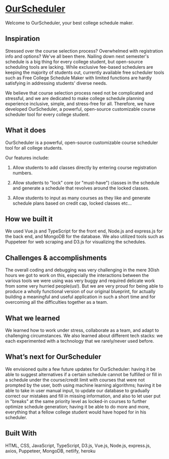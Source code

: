 # [OurScheduler](https://ourscheduler.netlify.app/)

Welcome to OurScheduler, your best college schedule maker.

## Inspiration

Stressed over the course selection process? Overwhelmed with registration info and options? We've all been there. Nailing down next semester's schedule is a big thing for every college student, but open-source scheduling tools are lacking. While exclusive fee-based schedulers are keeping the majority of students out, currently available free scheduler tools such as Free College Schedule Maker with limited functions are hardly satisfying in addressing students' diverse needs.

We believe that course selection process need not be complicated and stressful, and we are dedicated to make college schedule planning experience inclusive, simple, and stress-free for all. Therefore, we have developed OurScheduler, a powerful, open-source customizable course scheduler tool for every college student.

## What it does

OurScheduler is a powerful, open-source customizable course scheduler tool for all college students.

Our features include:

1. Allow students to add classes directly by entering course registration numbers.

2. Allow students to "lock" core (or "must-have") classes in the schedule and generate a schedule that revolves around the locked classes.

3. Allow students to input as many courses as they like and generate schedule plans based on credit cap, locked classes etc...

## How we built it

We used Vue.js and TypeScript for the front end, Node.js and express.js for the back end, and MongoDB for the database. We also utilized tools such as Puppeteer for web scraping and D3.js for visualizing the schedules.

## Challenges & accomplishments

The overall coding and debugging was very challenging in the mere 30ish hours we got to work on this, especially the interactions between the various tools we were using was very buggy and required delicate work from some very hurried people(us!). But we are very proud for being able to produce a wholly functional version of our original blueprint, for actually building a meaningful and useful application in such a short time and for overcoming all the difficulties together as a team.

## What we learned

We learned how to work under stress, collaborate as a team, and adapt to challenging circumstances. We also learned about different tech stacks: we each experimented with a technology that we rarely/never used before.

## What’s next for OurScheduler

We envisioned quite a few future updates for OurScheduler: having it be able to suggest alternatives if a certain schedule cannot be fulfilled or fill in a schedule under the course/credit limit with courses that were not prompted by the user, both using machine learning algorithms; having it be able to take in user manual input, to update our database to gradually correct our mistakes and fill in missing information, and also to let user put in "breaks" at the same priority level as locked-in courses to further optimize schedule generation; having it be able to do more and more, everything that a fellow college student would have hoped for in his scheduler.

## Built With

HTML, CSS, JavaScript, TypeScript, D3.js, Vue.js, Node.js, express.js, axios, Puppeteer, MongoDB, netlify, heroku
